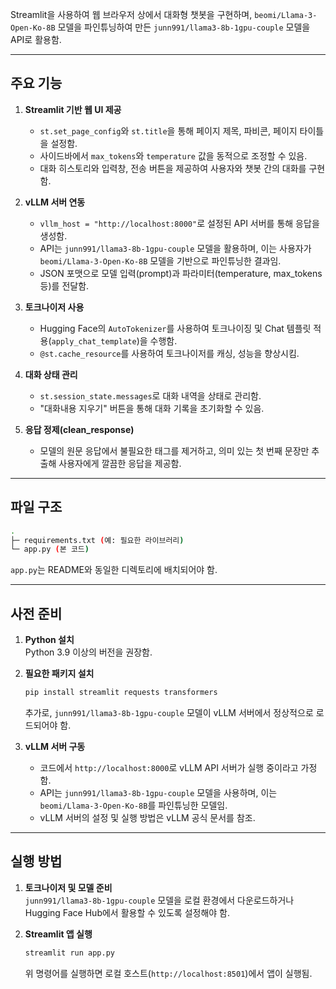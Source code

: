 Streamlit을 사용하여 웹 브라우저 상에서 대화형 챗봇을 구현하며,  `beomi/Llama-3-Open-Ko-8B` 모델을 파인튜닝하여 만든 `junn991/llama3-8b-1gpu-couple` 모델을 API로 활용함.

---

## 주요 기능

1. **Streamlit 기반 웹 UI 제공**  
   - `st.set_page_config`와 `st.title`을 통해 페이지 제목, 파비콘, 페이지 타이틀을 설정함.  
   - 사이드바에서 `max_tokens`와 `temperature` 값을 동적으로 조정할 수 있음.  
   - 대화 히스토리와 입력창, 전송 버튼을 제공하여 사용자와 챗봇 간의 대화를 구현함.  

2. **vLLM 서버 연동**  
   - `vllm_host = "http://localhost:8000"`로 설정된 API 서버를 통해 응답을 생성함.  
   - API는 `junn991/llama3-8b-1gpu-couple` 모델을 활용하며, 이는 사용자가 `beomi/Llama-3-Open-Ko-8B` 모델을 기반으로 파인튜닝한 결과임.  
   - JSON 포맷으로 모델 입력(prompt)과 파라미터(temperature, max_tokens 등)를 전달함.  

3. **토크나이저 사용**  
   - Hugging Face의 `AutoTokenizer`를 사용하여 토크나이징 및 Chat 템플릿 적용(`apply_chat_template`)을 수행함.  
   - `@st.cache_resource`를 사용하여 토크나이저를 캐싱, 성능을 향상시킴.  

4. **대화 상태 관리**  
   - `st.session_state.messages`로 대화 내역을 상태로 관리함.  
   - "대화내용 지우기" 버튼을 통해 대화 기록을 초기화할 수 있음.  

5. **응답 정제(clean_response)**  
   - 모델의 원문 응답에서 불필요한 태그를 제거하고, 의미 있는 첫 번째 문장만 추출해 사용자에게 깔끔한 응답을 제공함.  

---

## 파일 구조

```bash
.
├─ requirements.txt (예: 필요한 라이브러리)
└─ app.py (본 코드)
```

`app.py`는 README와 동일한 디렉토리에 배치되어야 함.

---

## 사전 준비

1. **Python 설치**  
   Python 3.9 이상의 버전을 권장함.

2. **필요한 패키지 설치**  
   ```bash
   pip install streamlit requests transformers
   ```
   추가로, `junn991/llama3-8b-1gpu-couple` 모델이 vLLM 서버에서 정상적으로 로드되어야 함.

3. **vLLM 서버 구동**  
   - 코드에서 `http://localhost:8000`로 vLLM API 서버가 실행 중이라고 가정함.  
   - API는 `junn991/llama3-8b-1gpu-couple` 모델을 사용하며, 이는 `beomi/Llama-3-Open-Ko-8B`를 파인튜닝한 모델임.  
   - vLLM 서버의 설정 및 실행 방법은 vLLM 공식 문서를 참조.  

---

## 실행 방법

1. **토크나이저 및 모델 준비**  
   `junn991/llama3-8b-1gpu-couple` 모델을 로컬 환경에서 다운로드하거나 Hugging Face Hub에서 활용할 수 있도록 설정해야 함.

2. **Streamlit 앱 실행**  
   ```bash
   streamlit run app.py
   ```
   위 명령어를 실행하면 로컬 호스트(`http://localhost:8501`)에서 앱이 실행됨. 
